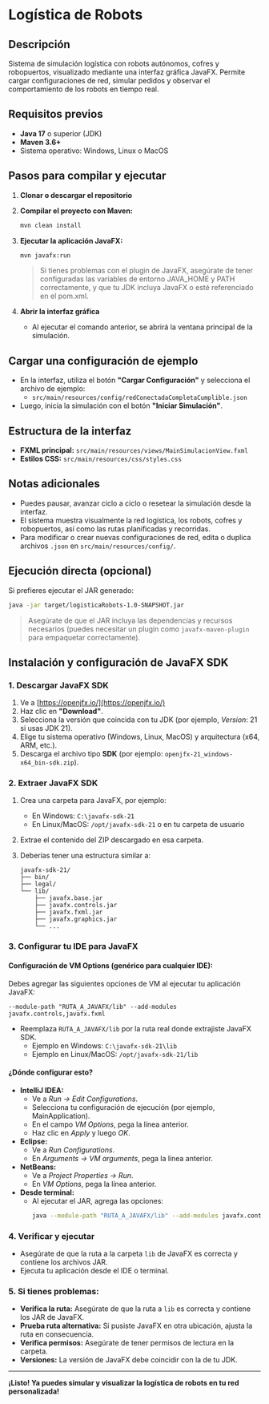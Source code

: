 # Logística de Robots

## Descripción
Sistema de simulación logística con robots autónomos, cofres y robopuertos, visualizado mediante una interfaz gráfica JavaFX. Permite cargar configuraciones de red, simular pedidos y observar el comportamiento de los robots en tiempo real.

## Requisitos previos
- **Java 17** o superior (JDK)
- **Maven 3.6+**
- Sistema operativo: Windows, Linux o MacOS

## Pasos para compilar y ejecutar

1. **Clonar o descargar el repositorio**

2. **Compilar el proyecto con Maven:**
   ```bash
   mvn clean install
   ```

3. **Ejecutar la aplicación JavaFX:**
   ```bash
   mvn javafx:run
   ```
   > Si tienes problemas con el plugin de JavaFX, asegúrate de tener configuradas las variables de entorno JAVA_HOME y PATH correctamente, y que tu JDK incluya JavaFX o esté referenciado en el pom.xml.

4. **Abrir la interfaz gráfica**
   - Al ejecutar el comando anterior, se abrirá la ventana principal de la simulación.

## Cargar una configuración de ejemplo
- En la interfaz, utiliza el botón **"Cargar Configuración"** y selecciona el archivo de ejemplo:
  - `src/main/resources/config/redConectadaCompletaCumplible.json`
- Luego, inicia la simulación con el botón **"Iniciar Simulación"**.

## Estructura de la interfaz
- **FXML principal:** `src/main/resources/views/MainSimulacionView.fxml`
- **Estilos CSS:** `src/main/resources/css/styles.css`

## Notas adicionales
- Puedes pausar, avanzar ciclo a ciclo o resetear la simulación desde la interfaz.
- El sistema muestra visualmente la red logística, los robots, cofres y robopuertos, así como las rutas planificadas y recorridas.
- Para modificar o crear nuevas configuraciones de red, edita o duplica archivos `.json` en `src/main/resources/config/`.

## Ejecución directa (opcional)
Si prefieres ejecutar el JAR generado:

```bash
java -jar target/logisticaRobots-1.0-SNAPSHOT.jar
```

> Asegúrate de que el JAR incluya las dependencias y recursos necesarios (puedes necesitar un plugin como `javafx-maven-plugin` para empaquetar correctamente).

## Instalación y configuración de JavaFX SDK

### 1. Descargar JavaFX SDK

1. Ve a [https://openjfx.io/](https://openjfx.io/)
2. Haz clic en **"Download"**.
3. Selecciona la versión que coincida con tu JDK (por ejemplo, *Version*: 21 si usas JDK 21).
4. Elige tu sistema operativo (Windows, Linux, MacOS) y arquitectura (x64, ARM, etc.).
5. Descarga el archivo tipo **SDK** (por ejemplo: `openjfx-21_windows-x64_bin-sdk.zip`).

### 2. Extraer JavaFX SDK

1. Crea una carpeta para JavaFX, por ejemplo:
   - En Windows: `C:\javafx-sdk-21`
   - En Linux/MacOS: `/opt/javafx-sdk-21` o en tu carpeta de usuario
2. Extrae el contenido del ZIP descargado en esa carpeta.
3. Deberías tener una estructura similar a:

   ```
   javafx-sdk-21/
   ├── bin/
   ├── legal/
   └── lib/
       ├── javafx.base.jar
       ├── javafx.controls.jar
       ├── javafx.fxml.jar
       ├── javafx.graphics.jar
       └── ...
   ```

### 3. Configurar tu IDE para JavaFX

#### **Configuración de VM Options (genérico para cualquier IDE):**

Debes agregar las siguientes opciones de VM al ejecutar tu aplicación JavaFX:

```
--module-path "RUTA_A_JAVAFX/lib" --add-modules javafx.controls,javafx.fxml
```

- Reemplaza `RUTA_A_JAVAFX/lib` por la ruta real donde extrajiste JavaFX SDK.
  - Ejemplo en Windows: `C:\javafx-sdk-21\lib`
  - Ejemplo en Linux/MacOS: `/opt/javafx-sdk-21/lib`

#### **¿Dónde configurar esto?**
- **IntelliJ IDEA:**
  - Ve a *Run → Edit Configurations*.
  - Selecciona tu configuración de ejecución (por ejemplo, MainApplication).
  - En el campo *VM Options*, pega la línea anterior.
  - Haz clic en *Apply* y luego *OK*.
- **Eclipse:**
  - Ve a *Run Configurations*.
  - En *Arguments → VM arguments*, pega la línea anterior.
- **NetBeans:**
  - Ve a *Project Properties → Run*.
  - En *VM Options*, pega la línea anterior.
- **Desde terminal:**
  - Al ejecutar el JAR, agrega las opciones:
    ```bash
    java --module-path "RUTA_A_JAVAFX/lib" --add-modules javafx.controls,javafx.fxml -jar target/logisticaRobots-1.0-SNAPSHOT.jar
    ```

### 4. Verificar y ejecutar

- Asegúrate de que la ruta a la carpeta `lib` de JavaFX es correcta y contiene los archivos JAR.
- Ejecuta tu aplicación desde el IDE o terminal.

### 5. Si tienes problemas:
- **Verifica la ruta:** Asegúrate de que la ruta a `lib` es correcta y contiene los JAR de JavaFX.
- **Prueba ruta alternativa:** Si pusiste JavaFX en otra ubicación, ajusta la ruta en consecuencia.
- **Verifica permisos:** Asegúrate de tener permisos de lectura en la carpeta.
- **Versiones:** La versión de JavaFX debe coincidir con la de tu JDK.

---

**¡Listo! Ya puedes simular y visualizar la logística de robots en tu red personalizada!** 